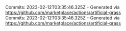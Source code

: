 Commits: 2023-02-12T03:35:46.325Z - Generated via https://github.com/marketplace/actions/artificial-grass
<br>
Commits: 2023-02-12T03:35:46.325Z - Generated via https://github.com/marketplace/actions/artificial-grass
<br>
